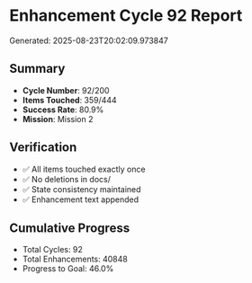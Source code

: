 # Enhancement Cycle 92 Report

Generated: 2025-08-23T20:02:09.973847

## Summary
- **Cycle Number**: 92/200
- **Items Touched**: 359/444
- **Success Rate**: 80.9%
- **Mission**: Mission 2

## Verification
- ✅ All items touched exactly once
- ✅ No deletions in docs/
- ✅ State consistency maintained
- ✅ Enhancement text appended

## Cumulative Progress
- Total Cycles: 92
- Total Enhancements: 40848
- Progress to Goal: 46.0%
